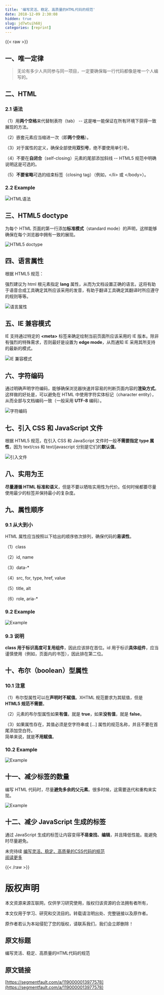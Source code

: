 ```yaml
---
title: '编写灵活、稳定、高质量的HTML代码的规范' 
date: 2018-12-09 2:30:08
hidden: true
slug: jd7wtuih68j
categories: [reprint]
---
```


{{< raw >}}

                    
<h2 id="articleHeader0">一、唯一定律</h2>
<blockquote>无论有多少人共同参与同一项目，一定要确保每一行代码都像是唯一个人编写的。</blockquote>
<h2 id="articleHeader1">二、HTML</h2>
<h3 id="articleHeader2">2.1 语法</h3>
<p>（1）用<strong>两个空格</strong>来代替制表符（tab） -- 这是唯一能保证在所有环境下获得一致展现的方法。</p>
<p>（2）嵌套元素应当缩进一次（即<strong>两个空格</strong>）。</p>
<p>（3）对于属性的定义，确保全部使用<strong>双引号</strong>，绝不要使用单引号。</p>
<p>（4）不要在<strong>自闭合</strong>（self-closing）元素的尾部添加斜线 -- HTML5 规范中明确说明这是可选的。</p>
<p>（5）<strong>不要省略</strong>可选的结束标签（closing tag）（例如，&lt;/li&gt; 或 &lt;/body&gt;）。</p>
<h3 id="articleHeader3">2.2 Example</h3>
<p><span class="img-wrap"><img data-src="/img/bV6NAX?w=588&amp;h=253" src="https://static.alili.tech/img/bV6NAX?w=588&amp;h=253" alt="HTML语法" title="HTML语法" style="cursor: pointer; display: inline;"></span></p>
<h2 id="articleHeader4">三、HTML5 doctype</h2>
<p>为每个 HTML 页面的第一行添加<strong>标准模式</strong>（standard mode）的声明，这样能够确保在每个浏览器中拥有一致的展现。</p>
<p><span class="img-wrap"><img data-src="/img/bV6NBH?w=169&amp;h=128" src="https://static.alili.tech/img/bV6NBH?w=169&amp;h=128" alt="HTML5 doctype" title="HTML5 doctype" style="cursor: pointer; display: inline;"></span></p>
<h2 id="articleHeader5">四、语言属性</h2>
<p>根据 HTML5 规范：</p>
<p>强烈建议为 html 根元素指定 <strong>lang</strong> 属性，从而为文档设置正确的语言。这将有助于语音合成工具确定其所应该采用的发音，有助于翻译工具确定其翻译时所应遵守的规则等等。</p>
<p><span class="img-wrap"><img data-src="/img/bV6NDW?w=214&amp;h=77" src="https://static.alili.tech/img/bV6NDW?w=214&amp;h=77" alt="语言属性" title="语言属性" style="cursor: pointer; display: inline;"></span></p>
<h2 id="articleHeader6">五、IE 兼容模式</h2>
<p>IE 支持通过特定的 <strong>&lt;meta&gt;</strong> 标签来确定绘制当前页面所应该采用的 IE 版本。除非有强烈的特殊需求，否则最好是设置为 <strong>edge mode</strong>，从而通知 IE 采用其所支持的最新的模式。</p>
<p><span class="img-wrap"><img data-src="/img/bV6ND9?w=589&amp;h=28" src="https://static.alili.tech/img/bV6ND9?w=589&amp;h=28" alt="IE 兼容模式" title="IE 兼容模式" style="cursor: pointer; display: inline;"></span></p>
<h2 id="articleHeader7">六、字符编码</h2>
<p>通过明确声明字符编码，能够确保浏览器快速并容易的判断页面内容的<strong>渲染方式</strong>。这样做的好处是，可以避免在 HTML 中使用字符实体标记（character entity），从而全部与文档编码一致（一般采用 <strong>UTF-8</strong> 编码）。</p>
<p><span class="img-wrap"><img data-src="/img/bV6NEQ?w=271&amp;h=75" src="https://static.alili.tech/img/bV6NEQ?w=271&amp;h=75" alt="字符编码" title="字符编码" style="cursor: pointer;"></span></p>
<h2 id="articleHeader8">七、引入 CSS 和 JavaScript 文件</h2>
<p>根据 HTML5 规范，在引入 CSS 和 JavaScript 文件时一般<strong>不需要指定 type 属性</strong>，因为 text/css 和 text/javascript 分别是它们的<strong>默认值</strong>。</p>
<p><span class="img-wrap"><img data-src="/img/bV6NGn?w=501&amp;h=255" src="https://static.alili.tech/img/bV6NGn?w=501&amp;h=255" alt="引入文件" title="引入文件" style="cursor: pointer; display: inline;"></span></p>
<h2 id="articleHeader9">八、实用为王</h2>
<p><strong>尽量遵循 HTML 标准和语义</strong>，但是不要以牺牲实用性为代价。任何时候都要尽量使用最少的标签并保持最小的复杂度。</p>
<h2 id="articleHeader10">九、属性顺序</h2>
<h3 id="articleHeader11">9.1 从大到小</h3>
<p>HTML 属性应当按照以下给出的顺序依次排列，确保代码的<strong>易读性</strong>。</p>
<p>（1）class</p>
<p>（2）id, name</p>
<p>（3）data-*</p>
<p>（4）src, for, type, href, value</p>
<p>（5）title, alt</p>
<p>（6）role, aria-*</p>
<h3 id="articleHeader12">9.2 Example</h3>
<p><span class="img-wrap"><img data-src="/img/bV6NHB?w=589&amp;h=178" src="https://static.alili.tech/img/bV6NHB?w=589&amp;h=178" alt="Example" title="Example" style="cursor: pointer;"></span></p>
<h3 id="articleHeader13">9.3 说明</h3>
<p><strong>class 用于标识高度可复用组件</strong>，因此应该排在首位。id 用于标识<strong>具体组件</strong>，应当谨慎使用（例如，页面内的书签），因此排在第二位。</p>
<h2 id="articleHeader14">十、布尔（boolean）型属性</h2>
<h3 id="articleHeader15">10.1 注意</h3>
<p>（1）布尔型属性可以在<strong>声明时不赋值</strong>。XHTML 规范要求为其赋值，但是 <strong>HTML5 规范不需要</strong>。</p>
<p>（2）元素的布尔型属性如果<strong>有值</strong>，就是 <strong>true</strong>，如果<strong>没有值</strong>，就是 <strong>false</strong>。</p>
<p>（3）如果属性存在，其值必须是空字符串或 [...] 属性的规范名称，并且不要在首尾添加空白符。<br>简单来说，就是<strong>不用赋值</strong>。</p>
<h3 id="articleHeader16">10.2 Example</h3>
<p><span class="img-wrap"><img data-src="/img/bV6NIG?w=457&amp;h=176" src="https://static.alili.tech/img/bV6NIG?w=457&amp;h=176" alt="Example" title="Example" style="cursor: pointer; display: inline;"></span></p>
<h2 id="articleHeader17">十一、减少标签的数量</h2>
<p>编写 HTML 代码时，尽量<strong>避免多余的父元素</strong>。很多时候，这需要迭代和重构来实现。</p>
<p><span class="img-wrap"><img data-src="/img/bV6NJh?w=338&amp;h=179" src="https://static.alili.tech/img/bV6NJh?w=338&amp;h=179" alt="Example" title="Example" style="cursor: pointer; display: inline;"></span></p>
<h2 id="articleHeader18">十二、减少 JavaScript 生成的标签</h2>
<p>通过 JavaScript 生成的标签让内容变得<strong>不易查找、编辑</strong>，并且降低性能。能避免时尽量避免。</p>
<p>未完待续 <a href="https://segmentfault.com/a/1190000014003555">编写灵活、稳定、高质量的CSS代码的规范</a><br><a href="https://segmentfault.com/u/webing123" target="_blank">阅读更多</a></p>

                
{{< /raw >}}

# 版权声明
本文资源来源互联网，仅供学习研究使用，版权归该资源的合法拥有者所有，

本文仅用于学习、研究和交流目的。转载请注明出处、完整链接以及原作者。

原作者若认为本站侵犯了您的版权，请联系我们，我们会立即删除！

## 原文标题
编写灵活、稳定、高质量的HTML代码的规范

## 原文链接
[https://segmentfault.com/a/1190000013977578](https://segmentfault.com/a/1190000013977578)

